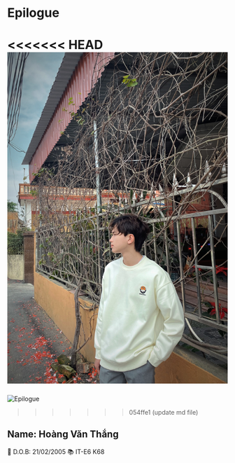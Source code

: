 # Epilogue
<<<<<<< HEAD
![Epilogue](./IMG_6441.jpg)
=======
![Epilogue](https://ibb.co/DDvsktv)
>>>>>>> 054ffe1 (update md file)
## Name: Hoàng Văn Thắng
🎂 D.O.B: 21/02/2005
📚 IT-E6 K68